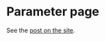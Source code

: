 # Parameter page

See the [post on the site](https://github.com/fermicodingclub/fermicodingclub.github.io/blob/master/_posts/2019-01-06-parameter-page.md).
